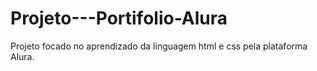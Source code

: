 # Projeto---Portifolio-Alura
Projeto focado no aprendizado da linguagem html e css pela plataforma Alura.
